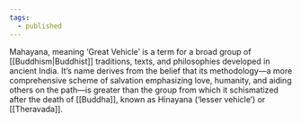 ```yaml
---
tags:
  - published
---
```

Mahayana, meaning ‘Great Vehicle’ is a term for a broad group of [[Buddhism|Buddhist]] traditions, texts, and philosophies developed in ancient India. It’s name derives from the belief that its methodology—a more comprehensive scheme of salvation emphasizing love, humanity, and aiding others on the path—is greater than the group from which it schismatized after the death of [[Buddha]], known as Hinayana (‘lesser vehicle’) or [[Theravada]]. 
